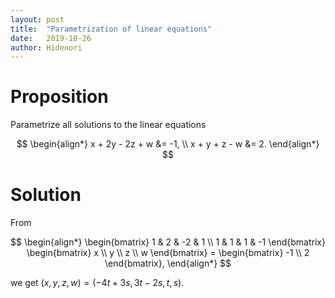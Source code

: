 ```yaml
---
layout: post
title:  "Parametrization of linear equations"
date:   2019-10-26
author: Hidenori
---
```


# Proposition

Parametrize all solutions to the linear equations

$$
\begin{align*}
  x + 2y - 2z + w &= -1, \\
  x + y + z - w &= 2.
\end{align*}
$$

# Solution

From

$$
\begin{align*}
  \begin{bmatrix}
    1 & 2 & -2 & 1 \\
    1 & 1 & 1 & -1
  \end{bmatrix}
  \begin{bmatrix}
    x \\ y \\ z \\ w
  \end{bmatrix}
  = \begin{bmatrix}
    -1 \\ 2
  \end{bmatrix},
\end{align*}
$$

we get $(x, y, z, w) = (-4t + 3s, 3t - 2s, t, s)$.
